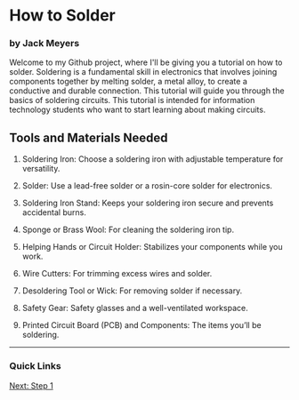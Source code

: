 # How to Solder
### by Jack Meyers

Welcome to my Github project, where I'll be giving you a tutorial on how to solder. Soldering is a fundamental skill in electronics that involves joining components together by melting solder, a metal alloy, to create a conductive and durable connection. This tutorial will guide you through the basics of soldering circuits. This tutorial is intended for information technology students who want to start learning about making circuits. 

## Tools and Materials Needed 

1. Soldering Iron: Choose a soldering iron with adjustable temperature for versatility.

2. Solder: Use a lead-free solder or a rosin-core solder for electronics.

3. Soldering Iron Stand: Keeps your soldering iron secure and prevents accidental burns.

4. Sponge or Brass Wool: For cleaning the soldering iron tip.

5. Helping Hands or Circuit Holder: Stabilizes your components while you work.

6. Wire Cutters: For trimming excess wires and solder.

7. Desoldering Tool or Wick: For removing solder if necessary.

8. Safety Gear: Safety glasses and a well-ventilated workspace.

9. Printed Circuit Board (PCB) and Components: The items you’ll be soldering.

---

### Quick Links 
[Next: Step 1](step1.md)
